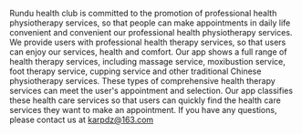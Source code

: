  Rundu health club is committed to the promotion of professional health physiotherapy services, so that people can make appointments in daily life convenient and convenient our professional health physiotherapy services. We provide users with professional health therapy services, so that users can enjoy our services, health and comfort.
Our app shows a full range of health therapy services, including massage service, moxibustion service, foot therapy service, cupping service and other traditional Chinese physiotherapy services. These types of comprehensive health therapy services can meet the user's appointment and selection. Our app classifies these health care services so that users can quickly find the health care services they want to make an appointment.
If you have any questions, please contact us at karpdz@163.com 
